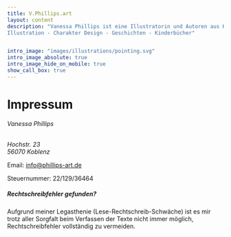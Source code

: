 ```yaml
---
title: V.Phillips.art
layout: content
description: "Vanessa Phillips ist eine Illustratorin und Autoren aus Koblenz. Ihr Schwerpunkt sind farbenfrohe Illustrationen, die sowohl fantastische als auch wissenschaftliche Geschichten erzählen. 
Illustration - Charakter Design - Geschichten - Kinderbücher" 


intro_image: "images/illustrations/pointing.svg"
intro_image_absolute: true
intro_image_hide_on_mobile: true
show_call_box: true
---
```


# Impressum

<address>
Vanessa Phillips<br/>
  <br/>
 
Hochstr. 23<br/>
56070 Koblenz<br/>
</address>

Email: <a href="mailto:info@phillips-art.de">info@phillips-art.de</a><br/>

Steuernummer: 22/129/36464 <br/> 

##### Rechtschreibfehler gefunden? <br/>
Aufgrund meiner Legasthenie (Lese-Rechtschreib-Schwäche) ist es mir trotz aller Sorgfalt beim Verfassen der Texte nicht immer möglich, Rechtschreibfehler vollständig zu vermeiden.

